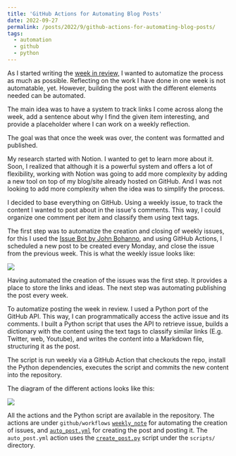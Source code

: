 ```yaml
---
title: 'GitHub Actions for Automating Blog Posts'
date: 2022-09-27
permalink: /posts/2022/9/github-actions-for-automating-blog-posts/
tags:
  - automation
  - github
  - python
---
```


As I started writing the [week in review,](https://luisnatera.com/tag#weekly) I wanted to automatize the process as much as possible. Reflecting on the work I have done in one week is not automatable, yet. However, building the post with the different elements needed can be automated.

The main idea was to have a system to track links I come across along the week, add a sentence about why I find the given item interesting, and provide a placeholder where I can work on a weekly reflection.

The goal was that once the week was over, the content was formatted and published.

My research started with Notion. I wanted to get to learn more about it. Soon, I realized that although it is a powerful system and offers a lot of flexibility, working with Notion was going to add more complexity by adding a new tool on top of my blog/site already hosted on GitHub. And I was not looking to add more complexity when the idea was to simplify the process.

I decided to base everything on GitHub. Using a weekly issue, to track the content I wanted to post about in the issue's comments. This way, I could organize one comment per item and classify them using text tags.

The first step was to automatize the creation and closing of weekly issues, for this I used the [Issue Bot by John Bohanno](https://github.com/imjohnbo/issue-bot), and using GitHub Actions, I scheduled a new post to be created every Monday, and close the issue from the previous week. This is what the weekly issue looks like:

![]({{site.imgsurl}}weekly_issue_example.png)

Having automated the creation of the issues was the first step. It provides a place to store the links and ideas. The next step was automating publishing the post every week.

To automatize posting the week in review. I used a Python port of the GitHub API. This way, I can programmatically access the active issue and its comments. I built a Python script that uses the API to retrieve issue, builds a dictionary with the content using the text tags to classify similar links (E.g. Twitter, web, Youtube), and writes the content into a Markdown file, structuring it as the post.

The script is run weekly via a GitHub Action that checkouts the repo, install the Python dependencies, executes the script and commits the new content into the repository.

The diagram of the different actions looks like this:

![]({{site.imgsurl}}github_actions_architecture.png)

All the actions and the Python script are available in the repository. The actions are under `github/workflows` [`weekly_note`](https://github.com/nateraluis/luisnatera.com/blob/main/.github/workflows/weekly_note.yml) for automating the creation of issues, and [`auto_post.yml`](https://github.com/nateraluis/luisnatera.com/blob/main/.github/workflows/auto_post.yml) for creating the post and posting it. The `auto_post.yml` action uses the [`create_post.py`](https://github.com/nateraluis/luisnatera.com/blob/main/scripts/create_post.py) script under the `scripts/` directory.
